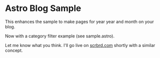 # Astro Blog Sample


This enhances the sample to make pages for year year and month on your blog.

Now with a category filter example (see sample.astro).

Let me know what you think. I'll go live on [scrbrd.com](https://scrbrd.com/) shortly with a similar concept.